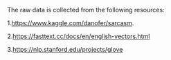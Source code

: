 The raw data is collected from the following resources:

1.https://www.kaggle.com/danofer/sarcasm.

2.https://fasttext.cc/docs/en/english-vectors.html

3.https://nlp.stanford.edu/projects/glove
